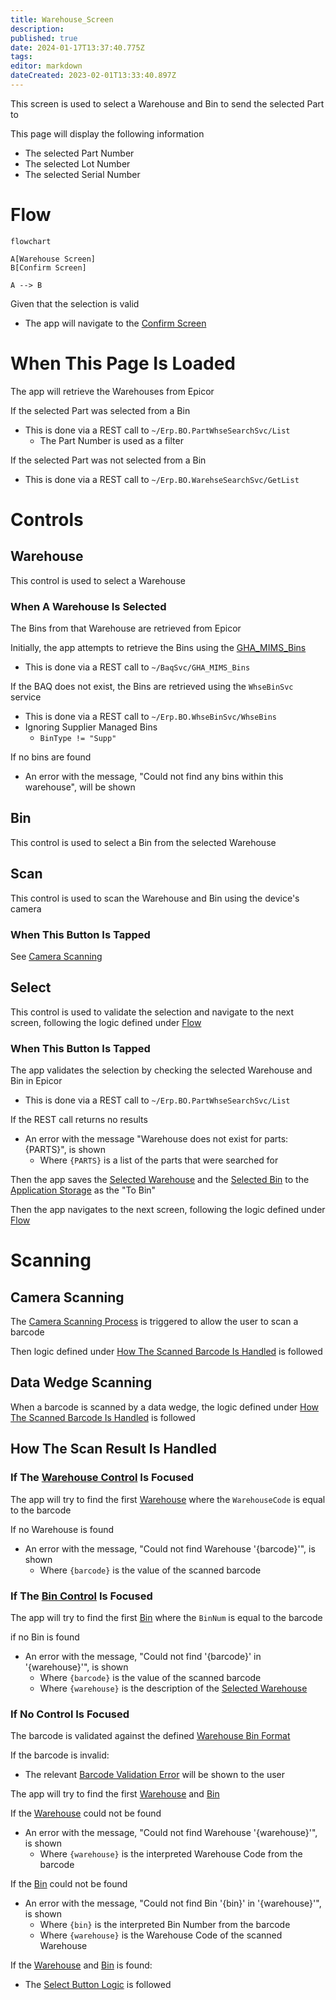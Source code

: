 ```yaml
---
title: Warehouse_Screen
description: 
published: true
date: 2024-01-17T13:37:40.775Z
tags: 
editor: markdown
dateCreated: 2023-02-01T13:33:40.897Z
---
```


This screen is used to select a Warehouse and Bin to send the selected Part to

This page will display the following information
- The selected Part Number
- The selected Lot Number
- The selected Serial Number

# Flow
```mermaid
flowchart

A[Warehouse Screen]
B[Confirm Screen]

A --> B
```
Given that the selection is valid
- The app will navigate to the [Confirm Screen](./Confirm_Screen.md)


# When This Page Is Loaded
The app will retrieve the Warehouses from Epicor

If the selected Part was selected from a Bin
- This is done via a REST call to `~/Erp.BO.PartWhseSearchSvc/List`
	- The Part Number is used as a filter

If the selected Part was not selected from a Bin
- This is done via a REST call to `~/Erp.BO.WarehseSearchSvc/GetList`


# Controls
## Warehouse
This control is used to select a Warehouse

### When A Warehouse Is Selected
The Bins from that Warehouse are retrieved from Epicor

Initially, the app attempts to retrieve the Bins using the [GHA_MIMS_Bins](../../../Epicor/BAQs/GHA_MIMS_Bins.md)
- This is done via a REST call to `~/BaqSvc/GHA_MIMS_Bins`

If the BAQ does not exist, the Bins are retrieved using the `WhseBinSvc` service
- This is done via a REST call to `~/Erp.BO.WhseBinSvc/WhseBins`
- Ignoring Supplier Managed Bins 
	- `BinType != "Supp"`

If no bins are found
- An error with the message, "Could not find any bins within this warehouse", will be shown


## Bin
This control is used to select a Bin from the selected Warehouse


## Scan
This control is used to scan the Warehouse and Bin using the device's camera

### When This Button Is Tapped
See [Camera Scanning](#camera-scanning)


## Select
This control is used to validate the selection and navigate to the next screen, following the logic defined under [Flow](#flow)

### When This Button Is Tapped
The app validates the selection by checking the selected Warehouse and Bin in Epicor
- This is done via a REST call to `~/Erp.BO.PartWhseSearchSvc/List`

If the REST call returns no results
- An error with the message "Warehouse does not exist for parts: {PARTS}", is shown
	- Where `{PARTS}` is a list of the parts that were searched for

Then the app saves the [Selected Warehouse](#warehouse) and the [Selected Bin](#bin) to the [Application Storage](../../../Application_Storage.md) as the "To Bin"

Then the app navigates to the next screen, following the logic defined under [Flow](#flow)


# Scanning
## Camera Scanning
The [Camera Scanning Process](../../../Scanning.md#camera-scanning) is triggered to allow the user to scan a barcode

Then logic defined under [How The Scanned Barcode Is Handled](#how-the-scan-result-is-handled) is followed


## Data Wedge Scanning
When a barcode is scanned by a data wedge, the logic defined under [How The Scanned Barcode Is Handled](#how-the-scan-result-is-handled) is followed


## How The Scan Result Is Handled
### If The [Warehouse Control](#warehouse) Is Focused
The app will try to find the first [Warehouse](#warehouse) where the  `WarehouseCode` is equal to the barcode

If no Warehouse is found
- An error with the message, "Could not find Warehouse '{barcode}'", is shown
	- Where `{barcode}` is the value of the scanned barcode

### If The [Bin Control](#bin) Is Focused
The app will try to find the first [Bin](#bin) where the `BinNum` is equal to the barcode

if no Bin is found
- An error with the message, "Could not find '{barcode}' in '{warehouse}'", is shown
	- Where `{barcode}` is the value of the scanned barcode
	- Where `{warehouse}` is the description of the [Selected Warehouse](#warehouse)

### If No Control Is Focused
The barcode is validated against the defined [Warehouse Bin Format](../../../Scanning.md#warehouse-bin-format)

If the barcode is invalid:
- The relevant [Barcode Validation Error](../../../Scanning.md#barcode-validation-errors) will be shown to the user

The app will try to find the first [Warehouse](#warehouse) and [Bin](#bin)

If the [Warehouse](#warehouse) could not be found
- An error with the message, "Could not find Warehouse '{warehouse}'", is shown
	- Where `{warehouse}` is the interpreted Warehouse Code from the barcode

If the [Bin](#bin) could not be found
- An error with the message, "Could not find Bin '{bin}' in '{warehouse}'", is shown
	- Where `{bin}` is the interpreted Bin Number from the barcode
	- Where `{warehouse}` is the Warehouse Code of the scanned Warehouse

If the [Warehouse](#warehouse) and [Bin](#bin) is found:
* The [Select Button Logic](#when-this-button-is-tapped-1) is followed